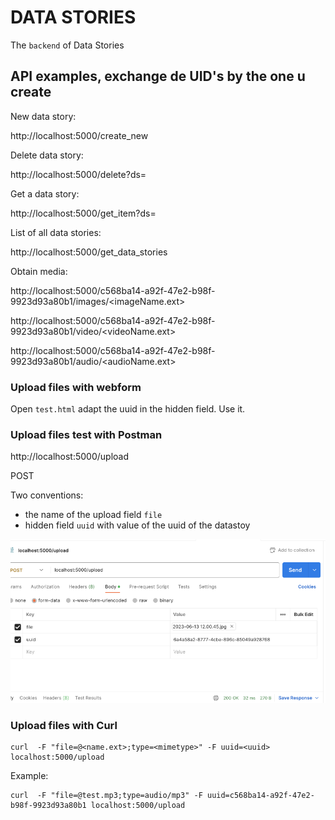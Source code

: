 # DATA STORIES

The `backend` of Data Stories

## API examples, exchange de UID's by the one u create

New data story:

http://localhost:5000/create_new

Delete data story:

http://localhost:5000/delete?ds=<uuid>

Get a data story:

http://localhost:5000/get_item?ds=<uuid>

List of all data stories:

http://localhost:5000/get_data_stories

Obtain media:

http://localhost:5000/c568ba14-a92f-47e2-b98f-9923d93a80b1/images/<imageName.ext>

http://localhost:5000/c568ba14-a92f-47e2-b98f-9923d93a80b1/video/<videoName.ext>

http://localhost:5000/c568ba14-a92f-47e2-b98f-9923d93a80b1/audio/<audioName.ext>



### Upload files with webform

Open `test.html` adapt the uuid in the hidden field. Use it.


### Upload files test with Postman


http://localhost:5000/upload

POST 

Two conventions:
- the name of the upload field `file` 
- hidden field `uuid` with value of the uuid of the datastoy

![Postman example](postman.png)


### Upload files with Curl

    curl  -F "file=@<name.ext>;type=<mimetype>" -F uuid=<uuid> localhost:5000/upload

 
Example:

    curl  -F "file=@test.mp3;type=audio/mp3" -F uuid=c568ba14-a92f-47e2-b98f-9923d93a80b1 localhost:5000/upload


